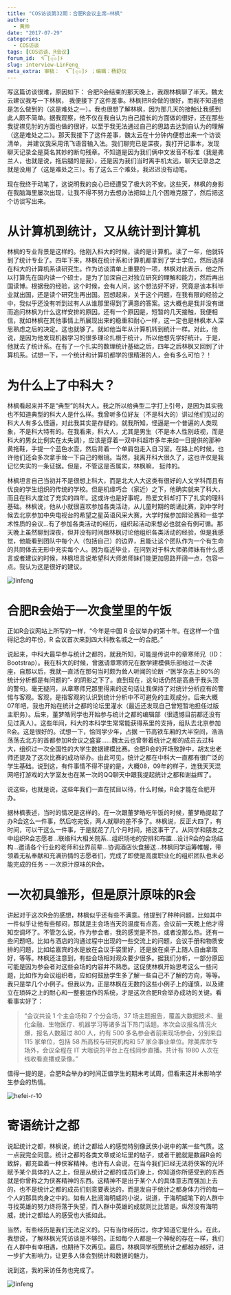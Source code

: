 ```yaml
---
title: "COS访谈第32期：合肥R会议主席—林枫"
author:
  - 黄帅
date: "2017-07-29"
categories:
  - COS访谈
tags: [COS访谈、R会议]
forum_id:  ٩͡[๏̯͡๏]۶ 
slug: interview-LinFeng
meta_extra: 审稿：  ٩͡[๏̯͡๏]۶ ；编辑：杨舒仪
---
```


写这篇访谈很难，原因如下： 合肥R会结束的那天晚上，我跟林枫聊了半天。魏太云建议我写一下林枫， 我便接下了这件差事。林枫把R会做的很好，而我不知道他是怎么做到的（这是难处之一）。我也很想了解林枫，因为那几天的接触让我感到此人颇不简单。据我观察，他不仅在我自认为自己擅长的方面做的很好，还在那些我捉襟见肘的方面也做的很好，以至于我无法通过自己的思路去达到自认为的理解（这是难处之二）。那天我接下了这件差事，魏太云在十分钟内便想出来一个访谈清单， 并建议我采用讯飞语音输入法。我们聊完已是深夜，我打开记事本，发现聊天记录全是莫名其妙的断句残章。不知道是因为我们俩中文发音不标准（我是弗兰人，也就是说，拖后腿的是我），还是因为我们当时离手机太远，聊天记录总之就是没用了（这是难处之三）。有了这么三个难处，我迟迟没有动笔。

现在我终于动笔了，这说明我的良心已经遭受了极大的不安。这些天，林枫的身影在我脑海里屡次出现，让我不得不努力去想办法把如上几个困难克服了，然后把这个访谈写出来。

# 从计算机到统计，又从统计到计算机

林枫的专业背景是这样的。他刚入科大的时候，读的是计算机。读了一年，他就转到了统计专业了。四年下来，林枫在统计系和计算机都拿到了学士学位，然后选择在科大的计算机系读研究生。作为访谈清单上重要的一项，林枫对此表示，他之所以打算先在国内读一个硕士，是为了加深自己对独立研究的理解和能力，然后再出国读博。根据我的经验，这个时候，会有人问，这个想法好不好，究竟是该本科毕业就出国，还是读个研究生再出国。回想起来，关于这个问题，在我有限的经验之中，我似乎还没有听到过有人从谁那里得到了满意的答案。这大概也是我并没有继而追问林枫为什么这样安排的原因。还有一个原因是，短暂的几天接触，我便相信，就如林枫在其他事情上所展现出来的稳重和耐心一样，这一定也是林枫本人深思熟虑之后的决定。这也就够了。就如他当年从计算机转到统计一样。对此，他说，是因为他发现机器学习的很多理论扎根于统计，所以他想先学好统计。于是，他就去了统计系。在有了一个扎实的数理统计基础之后，四年之后林枫又回到了计算机系。试想一下，一个统计和计算机都学的很精湛的人，会有多么可怕？！

# 为什么上了中科大？

林枫看起来并不是“典型”的科大人。我之所以给典型二字打上引号，是因为其实我也不知道典型的科大人是什么样。我曾听多位好友（不是科大的）讲过他们见过的科大人有多么怪逼，对此我其实是存疑的。就我所知，怪逼是一个普遍的人类现象，不是科大特有的。在我看来，科大人，尤其是男生（不是本人性别歧视，而是科大的男女比例实在太失调），应该是穿着一双中科超市多年来如一日提供的那种黄拖鞋，手提一个蓝色水壶，然后背着一个单肩包走入自习室。在路上的时候，也许他们还会多次拿手耸一下自己的眼镜。当然，我离开科大很久了，这也许仅是我记忆失实的一条证据。但是，不管这是否属实，林枫嘛， 挺帅的。

林枫坦言自己当初并不是很想上科大，而是北大人大这类有很好的人文学科而且有优良的学生组织的传统的学校。但是机缘巧合（家近）之下，他确实就来了科大，而且在科大度过了充实的四年。这或许也是好事呢，热爱文科却打下了扎实的理科基础。林枫说，他从小就很喜欢参加各类活动，从儿童时期的朗诵比赛，到中学时候去北京参加中央电视台的希望之星英语风采大赛，大学时候参加辩论赛和一些学术性质的会议…有了参加各类活动的经历，组织起活动来想必也就会有例可循。那天晚上虽然聊到深夜，但并没有时间跟林枫讨论他组织各类活动的经验，但是我感觉，他能看到团队中每个人（包括自己）的边界，且能让这个团队作为一个有生命的共同体去无形中充实每个人。因为临近毕业，在问到对于科大师弟师妹有什么感言或者建议的时候，林枫坦言说希望科大师弟师妹们能更加思路开阔一点，包容一点。我认为这是很好的建议。

![linfeng](https://raw.githubusercontent.com/yangggshuyi/picture/master/linfeng2.jpeg)

# 合肥R会始于一次食堂里的午饭

正如R会议网站上所写的一样，“今年是中国 R 会议举办的第十年。在这样一个值得纪念的年份，R 会议首次来到四大科教名城之一的合肥。”

说起来，中科大最早参与统计之都的，就我所知，可能是传说中的章寒师兄（ID：Bootstrap）。我在科大的时候，曾邀请章寒师兄在数学建模俱乐部给过一次讲座，自那以后，我就一直活在那句当时颇为耸人听闻的论断 -“医学杂志上80%的统计分析都是有问题的”- 的阴影之下了。直到现在，这句话仍然是高悬于我头顶的警句。毫无疑问，从章寒师兄那里得来的这句话让我保持了对统计分析应有的警惕与客观。客观，是指客观的认识到统计分析中不可避免的主观成分。后来大概07年吧，我也开始在统计之都的论坛里灌水（最近还发现自己曾短暂地担任过版主职务）。后来，董梦皓同学也开始参与统计之都的编辑部（很遗憾目前都还没有见过真人）。这些年间，科大的本科学生常常能获得系里的支持，组队去北京参加R会。这是很好的。试想一下，恰同学少年，占据 一节高铁车厢的大半空间，浩浩荡荡去北方的首都参加R会议之盛宴……魏太云也曾带着统计之都的成员去过科大，组织过一次全国性的大学生数据建模比赛。合肥R会的开场致辞中，胡太忠老师还提及了这次比赛的成功举办。由此可见，统计之都在中科大一直都有很广泛的学生基础。说到这，有件事情不得不提的是，大概08，09年的样子，连我天天混网吧打游戏的大学室友也在某一次的QQ聊天中跟我提起统计之都和谢益辉了。

说这些，也就是说，这些年我们一直在拭目以待，什么时候，R会才能在合肥开办。

据林枫表述，当时的情况是这样的。在一次跟董梦皓吃午饭的时候，董梦皓提起了办R会这么一件事，然后吃完饭，两人就聊的差不多了。林枫说，反正大四了，有时间，可以干这么一件事，于是就花了几个月时间，把这事干了。从同学和朋友之中组织R会志愿者…联络科大相关院系…组织场地的安排和布置…设计R会的会场结构…邀请各个行业的老师和业界前辈…协调酒店伙食接送…林枫同学运筹帷幄，带领着无私奉献和充满热情的志愿者们，完成了即使是高度职业化的组织团队也未必能完成的任务 – 一次原汁原味的R会。

# 一次初具雏形，但是原汁原味的R会

讲起对于这次R会的感想，林枫似乎还有些不满意。他提到了种种问题，比如其中一件似乎让他有些郁闷，那就是主会场当天的温度有点高，会议前一天晚上他才得知空调坏了。不管怎么说，作为参会者，我的感觉是不热，或者没那么热。还有一些问题吧。比如与酒店的沟通过程中出现的一些交流上的问题，会议手册和物质安排的问题，比如给嘉宾的水是放在会议手袋里好，还是放在桌子上随人自由拿取好，等等。林枫还注意到，有些会场相对观众要少很多。据我们分析，一部分原因可能是因为参会者对这些会场的内容并不熟悉。这促使林枫开始思考这么一些问题，比如作为会议组织者，应如何鼓励学生多了解一些自己不了解的方向，等等。我只是举几个小例子。但我以为，正是林枫在无数的这些小例子上的谨慎，以及建立在琐碎之上的耐心和一整套运作的系统，才是这次合肥R会举办成功的关键。看看事实好了：

>“会议共设 1 个主会场和 7 个分会场，37 场主题报告，覆盖大数据技术、量化金融、生物医疗、机器学习等诸多当下热门话题。本次会议报名情况火爆，报名人数超过 800 人，约有 500 多名参会者前来现场参会，分别来自 115 家单位，包括 58 所高校与研究机构和 57 家企事业单位。除美库尔专场外，会议全程在 IT 大咖说的平台上在线同步直播。共计有 1980 人次在线收看直播或录像。”

值得一提的是，合肥R会举办的时间正值学生的期末考试周，但看来这并未影响学生参会的热情。

![hefei-r-10](https://raw.githubusercontent.com/yangggshuyi/picture/master/hefei-r-0.png)

# 寄语统计之都
 
说起统计之都，林枫说，统计之都给人的感觉特别像武侠小说中的某一些气质。这一点我完全同意。统计之都的各类文章或论坛里的帖子，或者干脆就是数届R会的致辞，都充盈着一种侠客精神。也许有人会说，在当今我们已经无法将侠客的光环赋予某个具体的人之上，但是从统计之都的成员们身上，你知道你所感受到的东西就是你曾称之为侠客精神的东西。这精神不是出于某个人的具体意志而强加上去的，也不是统计之都的成员们刻意要表达的，而是发自于统计之都身体力行的每一个人的那具肉身之中的。如有人批阅海明威的小说，说道，于海明威笔下的人群中寻找英雄的努力终将落于失望，而人群中英雄的成就则比比皆是。纵然没有海明威，统计之都给人的感受也大抵如此。

当然，有些经历是我们无法定义的。只有当你经历过，你才知道它是什么。在此，我想说，了解林枫光凭访谈是不够的。正如每个人都是一个神秘的存在一样，我们在人群中有幸相遇，也期待下次再见。最后，林枫同学祝愿统计之都越办越好，进一步扩大影响力，让更多人体会到统计和数据的魅力。

说到这，我的采访任务也完成了。

![linfeng](https://raw.githubusercontent.com/yangggshuyi/picture/master/linfeng1-1.jpg)
